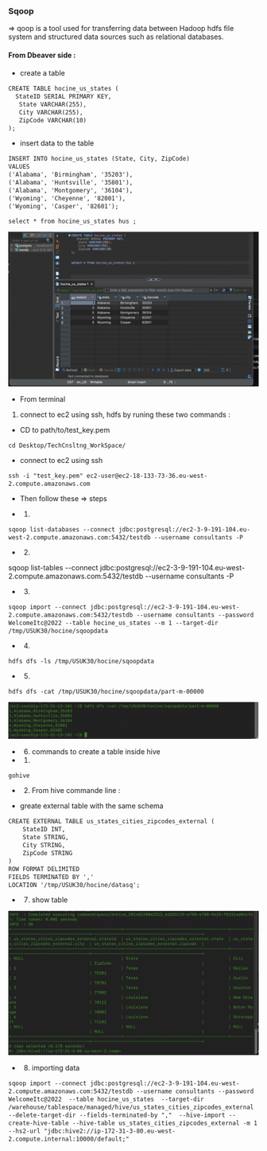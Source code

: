 ### Sqoop 
⇒ qoop is a tool used for transferring data between Hadoop hdfs file system and structured data sources such as relational databases.

#### From Dbeaver side : 
- create a table 

```
CREATE TABLE hocine_us_states (
  StateID SERIAL PRIMARY KEY,
   State VARCHAR(255),
   City VARCHAR(255),
   ZipCode VARCHAR(10)
);
```

- insert data to the table 
```
INSERT INTO hocine_us_states (State, City, ZipCode)
VALUES
('Alabama', 'Birmingham', '35203'),
('Alabama', 'Huntsville', '35801'),
('Alabama', 'Montgomery', '36104'),
('Wyoming', 'Cheyenne', '82001'),
('Wyoming', 'Casper', '82601');
```

```
select * from hocine_us_states hus ;
```
![Alt Text](/sqoop/db.png)
- From terminal 

1.  connect to ec2 using ssh, hdfs by runing these two commands :

- CD to path/to/test_key.pem

```
cd Desktop/TechCnsltng_WorkSpace/
```

- connect to ec2 using ssh

```
ssh -i "test_key.pem" ec2-user@ec2-18-133-73-36.eu-west-2.compute.amazonaws.com
```



- Then follow these  ⇒ steps 

- 1.  
```
sqoop list-databases --connect jdbc:postgresql://ec2-3-9-191-104.eu-west-2.compute.amazonaws.com:5432/testdb --username consultants -P
```
- 2.  
sqoop list-tables --connect jdbc:postgresql://ec2-3-9-191-104.eu-west-2.compute.amazonaws.com:5432/testdb --username consultants -P

- 3.  
```
sqoop import --connect jdbc:postgresql://ec2-3-9-191-104.eu-west-2.compute.amazonaws.com:5432/testdb --username consultants --password WelcomeItc@2022 --table hocine_us_states --m 1 --target-dir /tmp/USUK30/hocine/sqoopdata
```
- 4. 
```
hdfs dfs -ls /tmp/USUK30/hocine/sqoopdata
```
- 5. 
```
hdfs dfs -cat /tmp/USUK30/hocine/sqoopdata/part-m-00000
```
![Alt Text](/sqoop/sqoop_data.png)




- 6. commands to create a table inside hive 

- 1. 

```
gohive
```
- 2. From hive commande line : 

- greate external table with the same schema

```
CREATE EXTERNAL TABLE us_states_cities_zipcodes_external (
    StateID INT,
    State STRING,
    City STRING,
    ZipCode STRING
)
ROW FORMAT DELIMITED
FIELDS TERMINATED BY ','
LOCATION '/tmp/USUK30/hocine/datasq';
```
- 7. show table 

![Alt Text](/sqoop/us_states_cities_zipcodes_external.png)

- 8.   importing data 


```
sqoop import --connect jdbc:postgresql://ec2-3-9-191-104.eu-west-2.compute.amazonaws.com:5432/testdb --username consultants --password WelcomeItc@2022  --table hocine_us_states  --target-dir /warehouse/tablespace/managed/hive/us_states_cities_zipcodes_external --delete-target-dir --fields-terminated-by ","  --hive-import --create-hive-table --hive-table us_states_cities_zipcodes_external -m 1 --hs2-url "jdbc:hive2://ip-172-31-3-80.eu-west-2.compute.internal:10000/default;"
```
